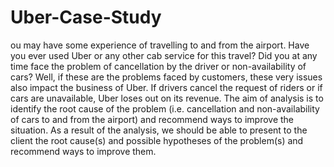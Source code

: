 # Uber-Case-Study
ou may have some experience of travelling to and from the airport. Have you ever used Uber or any other cab service for this travel? Did you at any time face the problem of cancellation by the driver or non-availability of cars?  Well, if these are the problems faced by customers, these very issues also impact the business of Uber. If drivers cancel the request of riders or if cars are unavailable, Uber loses out on its revenue.  The aim of analysis is to identify the root cause of the problem (i.e. cancellation and non-availability of cars to and from the airport) and recommend ways to improve the situation. As a result of the analysis, we should be able to present to the client the root cause(s) and possible hypotheses of the problem(s) and recommend ways to improve them.
